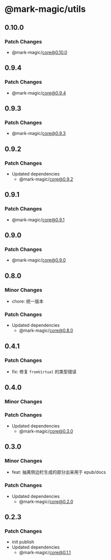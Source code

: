 # @mark-magic/utils

## 0.10.0

### Patch Changes

- @mark-magic/core@0.10.0

## 0.9.4

### Patch Changes

- @mark-magic/core@0.9.4

## 0.9.3

### Patch Changes

- @mark-magic/core@0.9.3

## 0.9.2

### Patch Changes

- Updated dependencies
  - @mark-magic/core@0.9.2

## 0.9.1

### Patch Changes

- @mark-magic/core@0.9.1

## 0.9.0

### Patch Changes

- @mark-magic/core@0.9.0

## 0.8.0

### Minor Changes

- chore: 统一版本

### Patch Changes

- Updated dependencies
  - @mark-magic/core@0.8.0

## 0.4.1

### Patch Changes

- fix: 修复 `fromVirtual` 的类型错误

## 0.4.0

### Minor Changes

### Patch Changes

- Updated dependencies
  - @mark-magic/core@0.3.0

## 0.3.0

### Minor Changes

- feat: 抽离侧边栏生成的部分出来用于 epub/docs

### Patch Changes

- Updated dependencies
  - @mark-magic/core@0.2.0

## 0.2.3

### Patch Changes

- init publish
- Updated dependencies
  - @mark-magic/core@0.1.1
